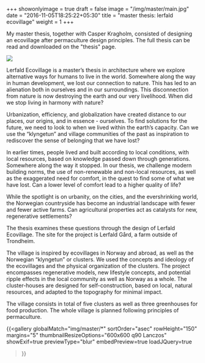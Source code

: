 +++
showonlyimage = true
draft = false
image = "/img/master/main.jpg"
date = "2016-11-05T18:25:22+05:30"
title = "master thesis: lerfald ecovillage"
weight = 1
+++


My master thesis, together with Casper Kragholm, consisted of designing an ecovillage after permaculture design principles. The full thesis can be read and downloaded on the "thesis" page.

<!--more-->
![](/img/master/meg_masterutstilling.jpg) 



Lerfald Ecovillage is a master’s thesis in architecture where we explore alternative ways for humans to live in the world. Somewhere along the way in human development, we lost our connection to nature. This has led to an alienation both in ourselves and in our surroundings. This disconnection from nature is now destroying the earth and our very livelihood. When did we stop living in harmony with nature?

Urbanization, efficiency, and globalization have created distance to our places, our origins, and in essence - ourselves. To find solutions for the future, we need to look to when we lived within the earth’s capacity. Can we use the “klyngetun” and village communities of the past as inspiration to rediscover the sense of belonging that we have lost? 

In earlier times, people lived and built according to local conditions, with local resources, based on knowledge passed down through generations. Somewhere along the way it stopped. In our thesis, we challenge modern building norms, the use of non-renewable and non-local resources, as well as the exaggerated need for comfort, in the quest to find some of what we have lost. Can a lower level of comfort lead to a higher quality of life?

While the spotlight is on urbanity, on the cities, and the evershrinking world, the Norwegian countryside has become an industrial landscape with fewer and fewer active farms. Can agricultural properties act as catalysts for new, regenerative settlements?

The thesis examines these questions through the design of Lerfald Ecovillage. The site for the project is Lerfald Gård, a farm outside of Trondheim.

The village is inspired by ecovillages in Norway and abroad, as well as the Norwegian “klyngetun” or clusters. We used the concepts and ideology of the ecovillages and the physical organization of the clusters. The project encompasses regenerative models, new lifestyle concepts, and potential ripple effects in the local community as well as Norway as a whole. The cluster-houses are designed for self-construction, based on local, natural resources, and adapted to the topography for minimal impact.

The village consists in total of five clusters as well as three greenhouses for food production. The whole village
is planned following principles of permaculture.

{{<gallery
    globalMatch="img/master/*"
    sortOrder="asec"
    rowHeight="150"
    margins="5"
    thumbnailResizeOptions="600x600 q90 Lanczos"
    showExif=true
    previewType="blur"
    embedPreview=true
    loadJQuery=true
>}}
